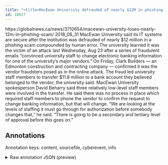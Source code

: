 ```yaml
---
title: "<title>MacEwan University defrauded of nearly $12M in phishing scam</title>"
id: 10027
---
```


<title>MacEwan University defrauded of nearly $12M in phishing scam</title>
<source> https://globalnews.ca/news/3710654/macewan-university-loses-nearly-12m-in-phishing-scam/ </source>
<date> 2018_08_31 </date>
<text>
MacEwan University said its IT systems are secure after the institution was defrauded of nearly $12 million in a phishing scam compounded by human error.
The university learned it was the victim of an attack last Wednesday, Aug 23 after a series of fraudulent emails “convinced university staff to change electronic banking information for one of the university’s major vendors.”
On Friday, Clark Builders — an Edmonton construction and contracting company — confirmed it was the vendor fraudsters posed as in the online attack.
The fraud led university staff members to transfer $11.8 million to a bank account they believed belonged to the vendor, the university said.
MacEwan University spokesperson David Beharry said three relatively low-level staff members were involved in the transfer. He said there was no process in place which required staff members to phone the vendor to confirm the request to change banking information, but that will change.
“We are looking at the levels of staffing it must go through for authorization before somebody changes that,” he said. “There is going to be a secondary and tertiary level of approval before this goes on.”
</text>



## Annotations

Annotation keys: content, sourcefile, cyberevent, info

<details>
<summary>Raw annotation JSON (preview)</summary>

```json
{
  "content": "MacEwan University said its IT systems are secure after the institution was defrauded of nearly $12 million in a phishing scam compounded by human error. The university learned it was the victim of an attack last Wednesday, Aug 23 after a series of fraudulent emails \u201cconvinced university staff to change electronic banking information for one of the university\u2019s major vendors.\u201d On Friday, Clark Builders \u2014 an Edmonton construction and contracting company \u2014 confirmed it was the vendor fraudsters posed as in the online attack. The fraud led university staff members to transfer $11.8 million to a bank account they believed belonged to the vendor, the university said. MacEwan University spokesperson David Beharry said three relatively low-level staff members were involved in the transfer. He said there was no process in place which required staff members to phone the vendor to confirm the request to change banking information, but that will change. \u201cWe are looking at the levels of staffing it must go through for authorization before somebody changes that,\u201d he said. \u201cThere is going to be a secondary and tertiary level of approval before this goes on.\u201d",
  "sourcefile": "10027.txt",
  "cyberevent": {
    "hopper": [
      {
        "index": 0,
        "relation": "Same",
        "events": [
          {
            "index": "E2",
            "type": "Attack",
            "realis": "Actual",
            "nugget": {
              "startOffset": 72,
              "index": "T3",
              "endOffset": 85,
              "text": "was defrauded"
            },
            "argument": [
              {
                "index": "T2",
                "external_reference": {
                  "wikidataid": "Q1665181"
                },
                "endOffset": 71,
                "role": {
                  "type": "Victim"
                },
                "text": "the institution",
                "startOffset": 56,
                "type": "Organization"
              },
              {
                "index": "T17",
                "text": "$12 million",
                "endOffset": 107,
                "role": {
                  "type": "Damage-Amount"
                },
                "startOffset": 96,
                "type": "Money"
              }
            ],
            "subtype": "Phishing"
          },
          {
            "index": "E3",
            "type": "Attack",
            "realis": "Actual",
            "nugget": {
              "startOffset": 198,
              "index": "T4",
              "endOffset": 207,
              "text": "an attack"
            },
            "argument": [
              {
                "index": "T8",
                "external_reference": {
                  "wikidataid": "Q38"
                },
                "endOffset": 179,
                "role": {
                  "type": "Victim"
                },
                "text": "it",
                "startOffset": 177,
                "type": "Organization"
              },
              {
                "index": "T7",
                "external_reference": {
                  "wikidataid": "Q160302"
                },
                "endOffset": 168,
                "role": {
                  "type": "Victim"
                },
                "text": "The university",
                "startOffset": 154,
                "type": "Organization"
              },
              {
                "index": "T6",
                "text": "last Wednesday, Aug 23",
                "endOffset": 230,
                "role": {
                  "type": "Time"
                },
                "startOffset": 208,
                "type": "Time"
              },
              {
                "index": "T5",
                "text": "fraudulent emails",
                "endOffset": 266,
                "role": {
                  "type": "Tool"
                },
                "star
```
</details>
